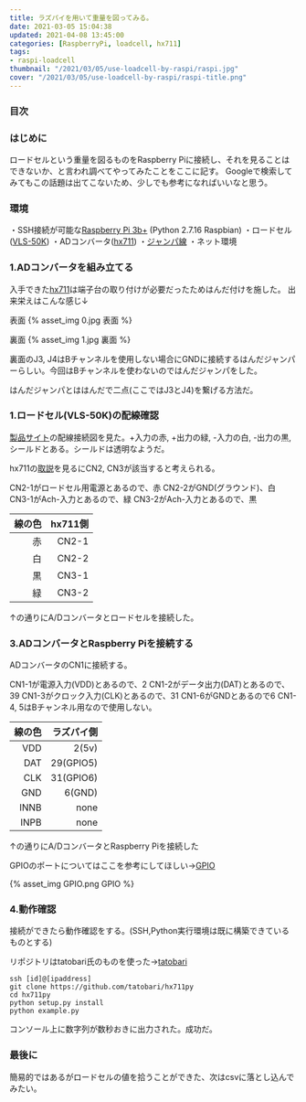 ```yaml
---
title: ラズパイを用いて重量を図ってみる。
date: 2021-03-05 15:04:38
updated: 2021-04-08 13:45:00
categories: [RaspberryPi, loadcell, hx711]
tags: 
- raspi-loadcell
thumbnail: "/2021/03/05/use-loadcell-by-raspi/raspi.jpg"
cover: "/2021/03/05/use-loadcell-by-raspi/raspi-title.png"
---
```


### 目次
<!-- toc -->

### はじめに
ロードセルという重量を図るものをRaspberry Piに接続し、それを見ることはできないか、と言われ調べてやってみたことをここに記す。
Googleで検索してみてもこの話題は出てこないため、少しでも参考になればいいなと思う。

### 環境

・SSH接続が可能な[Raspberry Pi 3b+](https://www.raspberrypi.org/products/raspberry-pi-3-model-b-plus/) (Python 2.7.16 Raspbian)
・ロードセル([VLS-50K](https://www.valcom.co.jp/product/lc/vls/))
・ADコンバータ([hx711](https://akizukidenshi.com/catalog/g/gK-12370/))
・[ジャンパ線](https://akizukidenshi.com/catalog/g/gC-08934/)
・ネット環境

<!-- more -->
### 1.ADコンバータを組み立てる

入手できた[hx711](https://akizukidenshi.com/catalog/g/gK-12370/)は端子台の取り付けが必要だったためはんだ付けを施した。
出来栄えはこんな感じ↓

表面
{% asset_img 0.jpg 表面 %}

裏面
{% asset_img 1.jpg 裏面 %}

裏面のJ3, J4はBチャンネルを使用しない場合にGNDに接続するはんだジャンパーらしい。今回はBチャンネルを使わないのではんだジャンパをした。

はんだジャンパとははんだで二点(ここではJ3とJ4)を繋げる方法だ。

### 1.ロードセル(VLS-50K)の配線確認
[製品サイト](https://www.valcom.co.jp/product/lc/vls/)の配線接続図を見た。+入力の赤, +出力の緑, -入力の白, -出力の黒, シールドとある。シールドは透明なようだ。

hx711の[取説](https://akizukidenshi.com/download/ds/akizuki/ae-hx711-sip_20190607.pdf)を見るにCN2, CN3が該当すると考えられる。

CN2-1がロードセル用電源とあるので、赤
CN2-2がGND(グラウンド)、白
CN3-1がAch-入力とあるので、緑
CN3-2がAch-入力とあるので、黒

|線の色|hx711側|
|---:|---:|
|赤|CN2-1|
|白|CN2-2| 
|黒|CN3-1|
|緑|CN3-2|

↑の通りにA/Dコンバータとロードセルを接続した。

### 3.ADコンバータとRaspberry Piを接続する

ADコンバータのCN1に接続する。

CN1-1が電源入力(VDD)とあるので、2
CN1-2がデータ出力(DAT)とあるので、39
CN1-3がクロック入力(CLK)とあるので、31
CN1-6がGNDとあるので6
CN1-4, 5はBチャンネル用なので使用しない。

|線の色|ラズパイ側|
|---:|---:|
|VDD|2(5v)|
|DAT|29(GPIO5)|
|CLK|31(GPIO6)|
|GND|6(GND)|
|INNB|none|
|INPB|none|

↑の通りにA/DコンバータとRaspberry Piを接続した

GPIOのポートについてはここを参考にしてほしい→[GPIO](https://www.raspberrypi.org/documentation/usage/gpio/)

{% asset_img GPIO.png GPIO %}

### 4.動作確認

接続ができたら動作確認をする。(SSH,Python実行環境は既に構築できているものとする)

リポジトリはtatobari氏のものを使った→[tatobari](https://github.com/tatobari/hx711py)

```console
ssh [id]@[ipaddress]
git clone https://github.com/tatobari/hx711py
cd hx711py
python setup.py install
python example.py
```

コンソール上に数字列が数秒おきに出力された。成功だ。

### 最後に

簡易的ではあるがロードセルの値を拾うことができた、次はcsvに落とし込んでみたい。